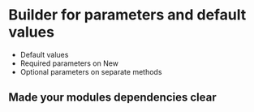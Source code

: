 # Builder for parameters and default values

- Default values
- Required parameters on New
- Optional parameters on separate methods

## Made your modules dependencies clear
